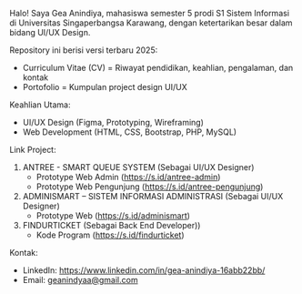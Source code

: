 Halo! Saya Gea Anindiya, mahasiswa semester 5 prodi S1 Sistem Informasi di Universitas Singaperbangsa Karawang, dengan ketertarikan besar dalam bidang UI/UX Design.

Repository ini berisi versi terbaru 2025:
- Curriculum Vitae (CV) = Riwayat pendidikan, keahlian, pengalaman, dan kontak
- Portofolio = Kumpulan project design UI/UX

Keahlian Utama:
- UI/UX Design (Figma, Prototyping, Wireframing)
- Web Development (HTML, CSS, Bootstrap, PHP, MySQL)

Link Project:
1. ANTREE - SMART QUEUE SYSTEM (Sebagai UI/UX Designer)
   - Prototype Web Admin
     (https://s.id/antree-admin)
   - Prototype Web Pengunjung
     (https://s.id/antree-pengunjung)
2. ADMINISMART – SISTEM INFORMASI ADMINISTRASI (Sebagai UI/UX Designer)
   - Prototype Web
     (https://s.id/adminismart)
3. FINDURTICKET (Sebagai Back End Developer))
   - Kode Program
     (https://s.id/findurticket)

Kontak:
- LinkedIn: https://www.linkedin.com/in/gea-anindiya-16abb22bb/
- Email: geanindyaa@gmail.com
 
